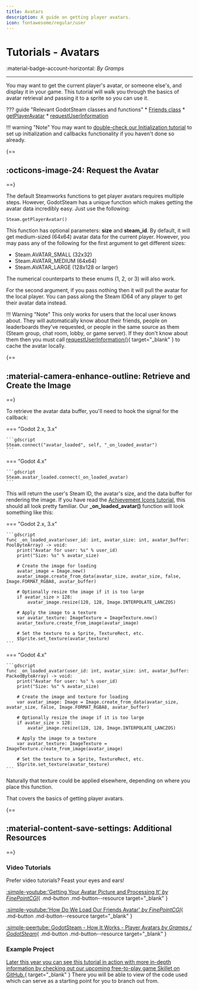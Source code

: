 ```yaml
---
title: Avatars
description: A guide on getting player avatars.
icon: fontawesome/regular/user
---
```


# Tutorials - Avatars
:material-badge-account-horizontal: _By Gramps_

---

You may want to get the current player's avatar, or someone else's, and display it in your game. This tutorial will walk you through the basics of avatar retrieval and passing it to a sprite so you can use it.

??? guide "Relevant GodotSteam classes and functions"
	* [Friends class](../classes/friends.md)
		* [getPlayerAvatar](../classes/friends.md#getplayeravatar)
		* [requestUserInformation](../classes/friends.md/#requestuserinformation)

!!! warning "Note"
	You may want to [double-check our Initialization tutorial](initializing.md) to set up initialization and callbacks functionality if you haven't done so already.

{==
## :octicons-image-24: Request the Avatar
==}

The default Steamworks functions to get player avatars requires multiple steps. However, GodotSteam has a unique function which makes getting the avatar data incredibly easy. Just use the following:

```gdscript
Steam.getPlayerAvatar()
```

This function has optional parameters: **size** and **steam_id**. By default, it will get medium-sized (64x64) avatar data for the current player. However, you may pass any of the following for the first argument to get different sizes:

- Steam.AVATAR_SMALL (32x32)
- Steam.AVATAR_MEDIUM (64x64)
- Steam.AVATAR_LARGE (128x128 or larger)

The numerical counterparts to these enums (1, 2, or 3) will also work.

For the second argument, if you pass nothing then it will pull the avatar for the local player. You can pass along the Steam ID64 of any player to get their avatar data instead.

!!! Warning "Note"
	This only works for users that the local user knows about. They will automatically know about their friends, people on leaderboards they've requested, or people in the same source as them (Steam group, chat room, lobby, or game server). If they don't know about them then you must call [requestUserInformation()](../classes/friends.md/#requestuserinformation){ target="\_blank" } to cache the avatar locally.

{==
## :material-camera-enhance-outline: Retrieve and Create the Image
==}

To retrieve the avatar data buffer, you'll need to hook the signal for the callback:

=== "Godot 2.x, 3.x"

	```gdscript
	Steam.connect("avatar_loaded", self, "_on_loaded_avatar")
	```

=== "Godot 4.x"

	```gdscript
	Steam.avatar_loaded.connect(_on_loaded_avatar)
	```

This will return the user's Steam ID, the avatar's size, and the data buffer for rendering the image. If you have read the [Achievement Icons tutorial](achievement_icons.md), this should all look pretty familiar. Our **\_on_loaded_avatar()** function will look something like this:

=== "Godot 2.x, 3.x"

	```gdscript
	func _on_loaded_avatar(user_id: int, avatar_size: int, avatar_buffer: PoolByteArray) -> void:
		print("Avatar for user: %s" % user_id)
		print("Size: %s" % avatar_size)

		# Create the image for loading
		avatar_image = Image.new()
		avatar_image.create_from_data(avatar_size, avatar_size, false, Image.FORMAT_RGBA8, avatar_buffer)
		
		# Optionally resize the image if it is too large
		if avatar_size > 128:
			avatar_image.resize(128, 128, Image.INTERPOLATE_LANCZOS)

		# Apply the image to a texture
		var avatar_texture: ImageTexture = ImageTexture.new()
		avatar_texture.create_from_image(avatar_image)

		# Set the texture to a Sprite, TextureRect, etc.
		$Sprite.set_texture(avatar_texture)
	```

=== "Godot 4.x"

	```gdscript
	func _on_loaded_avatar(user_id: int, avatar_size: int, avatar_buffer: PackedByteArray) -> void:
		print("Avatar for user: %s" % user_id)
		print("Size: %s" % avatar_size)

		# Create the image and texture for loading
		var avatar_image: Image = Image.create_from_data(avatar_size, avatar_size, false, Image.FORMAT_RGBA8, avatar_buffer)

		# Optionally resize the image if it is too large
		if avatar_size > 128:
			avatar_image.resize(128, 128, Image.INTERPOLATE_LANCZOS)

		# Apply the image to a texture
		var avatar_texture: ImageTexture = ImageTexture.create_from_image(avatar_image)

		# Set the texture to a Sprite, TextureRect, etc.
		$Sprite.set_texture(avatar_texture)
	```

Naturally that texture could be applied elsewhere, depending on where you place this function.

That covers the basics of getting player avatars.

{==
## :material-content-save-settings: Additional Resources
==}

### Video Tutorials

Prefer video tutorials? Feast your eyes and ears!

[:simple-youtube:'Getting Your Avatar Picture and Processing It' _by FinePointCGI_](https://www.youtube.com/watch?v=VCwNxfYZ8Cw&t=731s){ .md-button .md-button--resource target="\_blank" }

[:simple-youtube:'How Do We Load Our Friends Avatar' _by FinePointCGI_](https://www.youtube.com/watch?v=VCwNxfYZ8Cw&t=6301s){ .md-button .md-button--resource target="\_blank" }

[ :simple-peertube: GodotSteam - How It Works - Player Avatars _by Gramps / GodotSteam_](https://makertube.net/w/2mFQ5ai4Z6ZarENMghPaxN){ .md-button .md-button--resource target="\_blank" }

### Example Project

[Later this year you can see this tutorial in action with more in-depth information by checking out our upcoming free-to-play game Skillet on GitHub.](https://github.com/GodotSteam/Skillet){ target="\_blank" } There you will be able to view of the code used which can serve as a starting point for you to branch out from.